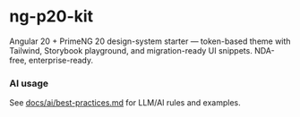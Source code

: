 # ng-p20-kit
Angular 20 + PrimeNG 20 design-system starter — token-based theme with Tailwind, Storybook playground, and migration-ready UI snippets. NDA-free, enterprise-ready.

### AI usage
See [docs/ai/best-practices.md](./docs/ai/best-practices.md) for LLM/AI rules and examples.